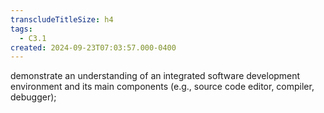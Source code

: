 ```yaml
---
transcludeTitleSize: h4
tags:
  - C3.1
created: 2024-09-23T07:03:57.000-0400
---
```

demonstrate an understanding of an integrated software development environment and its main components (e.g., source code editor, compiler, debugger);